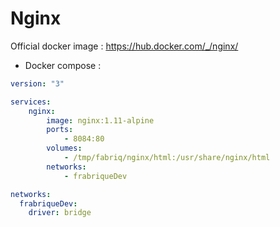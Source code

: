 Nginx
============

Official docker image : https://hub.docker.com/_/nginx/


* Docker compose :

```yml
version: "3"

services:
    nginx:
        image: nginx:1.11-alpine
        ports:
            - 8084:80
        volumes:
            - /tmp/fabriq/nginx/html:/usr/share/nginx/html 
        networks:
            - frabriqueDev  

networks:
  frabriqueDev:
    driver: bridge
```

